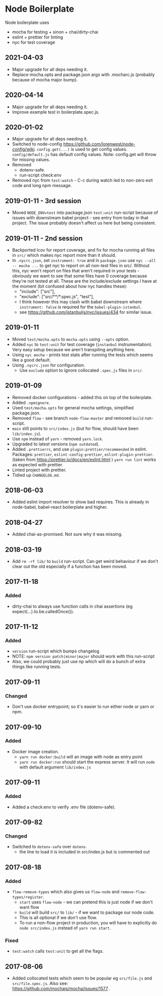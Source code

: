 # Node Boilerplate

Node boilerplate uses

- mocha for testing + sinon + chai/dirty-chai
- eslint + prettier for linting
- nyc for test coverage

## 2021-04-03

- Major upgrade for all deps needing it.
- Replace mocha.opts and package.json args with .mocharc.js (probably because of mocha major bump).

## 2020-04-14

- Major upgrade for all deps needing it.
- Improve example test in boilerplate.spec.js.

## 2020-01-02

- Major upgrade for all deps needing it.
- Switched to node-config <https://github.com/lorenwest/node-config/wiki>.
  `config.get(...)` is used to get config values.
  `config/default.js` has default config values.
  Note: config.get will throw for missing values.
- Removed
  - dotenv-safe.
  - run-script check:env
- Removed nyc from `test:watch` - C-c during watch led to non-zero exit code and long npm message.

## 2019-01-11 - 3rd session

- Moved `NODE_ENV=test` into package.json `test:unit` run-script
  because of issues with downstream babel project - see entry
  from today in that project.
  The issue probably doesn't affect us here but being consistent.

## 2019-01-11 - 2nd session

- Backported lcov for report coverage, and fix for mocha running all files in `src/`
  which makes nyc report more than it should.
- In `.nycrc.json`, set `instrument: true` and in `package.json` use
  `nyc --all -- mocha ...` to get nyc to report on all non-test files
  in src/. Without this, nyc won't report on files that aren't required
  in your tests - obviously we want to see that some files have 0 coverage
  because they're not tested at all. These are the include/exclude settings
  I have at the moment (bit confused about how nyc handles these):
  - "include": ["src"],
  - "exclude": ["src/**/*.spec.js", "test"],
  - I think however this may clash with babel downstream where
    `instrument: false` is required for the `babel-plugin-istanbul`.
  - see <https://github.com/istanbuljs/nyc/issues/434> for similar issue.

## 2019-01-11

- Moved `test/mocha.opts` to `mocha.opts` using `--opts` option.
- Added `nyc` to `test:unit` for test coverage (`instanbul` instrumentation).
  Very easy setup because we aren't transpiling anything here.
- Using `nyc mocha` - prints test stats after running the tests
  which seems like a good default.
- Using `.nycrc.json` for configuration.
  - Use `exclude` option to ignore collocated `.spec.js` files in `src/`.

## 2019-01-09

- Removed docker configurations - added this on top of the boilerplate.
- Added `.npmignore`.
- Used `test/mocha.opts` for general mocha settings, simplified package.json.
- Removed `flow` - see branch `node-flow-master` and removed `build` run-script.
- `main` still points to `src/index.js` (but for flow, should have been `lib/index.js`).
- Use `npm` instead of `yarn` - removed `yarn.lock`.
- Upgraded to latest versions (`npm outdated`).
- Added `.prettierrc`, and use `plugin:prettier/recommended` in eslint.
  Packages: `prettier`, `eslint-config-prettier`, `eslint-plugin-prettier`.
  (taken from <https://prettier.io/docs/en/eslint.html> )
  `yarn run lint` works as expected with prettier.
- Linted project with prettier.
- Tidied up `CHANGELOG.md`.

## 2018-06-03

- Added eslint import resolver to show bad requires.
  This is already in node-babel, babel-react boilerplate and higher.

## 2018-04-27

- Added chai-as-promised. Not sure why it was missing.

## 2018-03-19

- Add `rm -rf lib/` to `build` run-script.
  Can get weird behaviour if we don't clear out the old especially
  if a function has been moved.

## 2017-11-18

### Added

- dirty-chai to always use function calls in chai assertions (eg expect(...).to.be.calledOnce()).

## 2017-11-12

### Added

- `version` run-script which bumps changelog
- NOTE: `npm version patch|minor|major` should work with this run-script
- Also, we could probably just use np which will do a bunch of extra things like
  running tests.

## 2017-09-11

### Changed

- Don't use docker entrypoint; so it's easier to run either node or yarn or npm.

## 2017-09-10

### Added

- Docker image creation.
  - `yarn run docker:build` will an image with node as entry point
  - `yarn run docker:run` should start the express server.
    It will run `node` with default argument `lib/index.js`

## 2017-09-11

### Added

- Added a check:env to verify .env file (dotenv-safe).

## 2017-09-82

### Changed

- Switched to `dotenv-safe` over `dotenv`.
  - the line to load it is included in src/index.js but is commented out

## 2017-08-18

### Added

- `flow-remove-types` which also gives us `flow-node` and `remove-flow-types/register`.
  - `start` uses `flow-node` - we can pretend this is just node if we don't want flow
  - `build` will build `src/` to `lib/` - if we want to package our node code.
  - This is all optional if we don't use flow.
  - To run a non-flow project in production, you will have to explicitly do `node src/index.js`
    instead of `yarn run start`.

### Fixed

- `test:watch` calls `test:unit` to get all the flags.

## 2017-08-06

- Added collocated tests which seem to be popular eg `src/file.js` and `src/file.spec.js`.
  Also see: <https://github.com/mochajs/mocha/issues/1577> .
